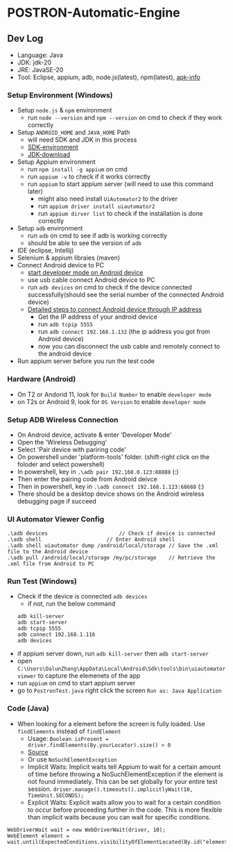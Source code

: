 # POSTRON-Automatic-Engine

## Dev Log
- Language: Java
- JDK: jdk-20
- JRE: JavaSE-20
- Tool: Eclipse, appium, adb, node.js(latest), npm(latest), [apk-info](https://www.virustotal.com/gui/home/upload)

### Setup Environment (Windows)
- Setup `node.js` & `npm` environment
    - run `node --version` and `npm --version` on cmd to check if they work correctly
- Setup `ANDROID_HOME` and `JAVA_HOME` Path
    - will need SDK and JDK in this process 
    - [SDK-environment](https://developer.android.com/tools)
    - [JDK-download](https://www.oracle.com/java/technologies/downloads/)
- Setup Appium environment
    - run `npm install -g appium` on cmd
    - run `appium -v` to check if it works correctly
    - run `appium` to start appium server (will need to use this command later)
        - might also need install `UiAutomator2` to the driver
        - run `appium driver install uiautomator2`
        - run `appium dirver list` to check if the installation is done correctly
- Setup `adb` environment 
    - run `adb` on cmd to see if adb is working correctly
    - should be able to see the version of `adb`
- IDE (eclipse, Intellij)
- Selenium & appium libraies (maven)
- Connect Android device to PC
    - [start developer mode on Android device](https://www.digitaltrends.com/mobile/how-to-get-developer-options-on-android/#:~:text=Android%20Enable%20Developer%20Options%201%20If%20using%20stock,the%20very%20bottom%20of%20the%20menu.%20See%20More.)
    - use usb cable connect Android device to PC
    - run `adb devices` on cmd to check if the device connected successfully(should see the serial number of the connected Android device)
    - [Detailed steps to connect Android device through IP address](https://www.makeuseof.com/use-adb-over-wifi-android/)
        - Get the IP address of your android device
        - run `adb tcpip 5555`
        - run `adb connect 192.168.1.132` (the ip address you got from Android device)
        - now you can disconnect the usb cable and remotely connect to the android device
- Run appium server before you run the test code 

### Hardware (Android)
- On T2 or Andorid 11, look for `Build Number` to enable `developer mode`
- on T2s or Android 9, look for `OS Version` to enable `developer mode`

### Setup ADB Wireless Connection
- On Android device, activate & enter 'Developer Mode'
- Open the 'Wireless Debugging'
- Select 'Pair device with pariring code'
- On powershell under 'platform-tools' folder. (shift-right click on the foloder and select powershell)
- In powershell, key in `.\adb pair 192.168.0.123:88888` (<ip address>:<port number>)
- Then enter the pairing code from Android deivce
- Then in powershell, key in `.\adb connect 192.168.1.123:68688` (<ip address>:<port number>)
- There should be a desktop device shows on the Android wireless debugging page if succeed

### UI Automator Viewer Config
```
.\adb devices						// Check if device is connected
.\adb shell						// Enter Android shell
.\adb shell uiautomator dump /android/local/storage	// Save the .xml file to the Android device
.\adb pull /android/local/storage /my/pc/storage	// Retrieve the .xml file from Android to PC
```

### Run Test (Windows)
- Check if the device is connected `adb devices`
    - if not, run the below command
    ```
    adb kill-server
    adb start-server
    adb tcpip 5555
    adb connect 192.168.1.116
    adb devices
    ```
- if appium server down, run `adb kill-server` then `adb start-server`
- open `C:\Users\DalunZhang\AppData\Local\Android\Sdk\tools\bin\uiautomatorviewer` to capture the elemenets of the app
- run `appium` on cmd to start appium server
- go to `PostronTest.java` right click the screen `Run as: Java Application`

### Code (Java)
- When looking for a element before the screen is fully loaded. Use `findElements` instead of `findElement`
    - Usage: `Boolean isPresent = driver.findElements(By.yourLocator).size() > 0`
    - [Source](https://sqa.stackexchange.com/questions/14190/how-to-continue-script-when-element-is-not-found-in-selenium)
    - Or use `NoSuchElementException`
    - Implicit Waits: Implicit waits tell Appium to wait for a certain amount of time before throwing a NoSuchElementException if the element is not found immediately. This can be set globally for your entire test session.
`driver.manage().timeouts().implicitlyWait(10, TimeUnit.SECONDS);`
    - Explicit Waits: Explicit waits allow you to wait for a certain condition to occur before proceeding further in the code. This is more flexible than implicit waits because you can wait for specific conditions.
```
WebDriverWait wait = new WebDriverWait(driver, 10);
WebElement element = wait.until(ExpectedConditions.visibilityOfElementLocated(By.id("elementId")));
```